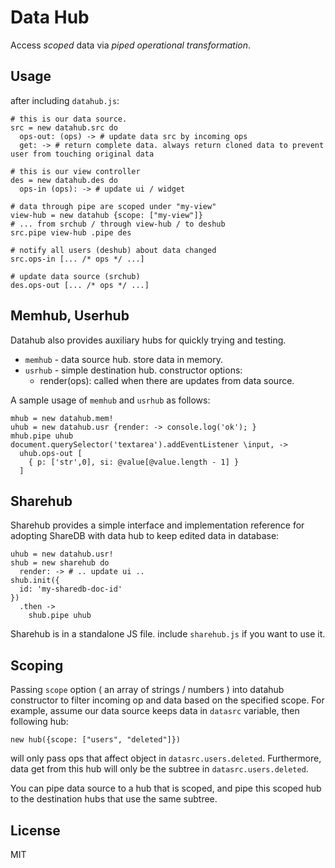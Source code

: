 # Data Hub

Access *scoped* data via *piped* *operational transformation*.


## Usage

after including `datahub.js`:

    # this is our data source.
    src = new datahub.src do
      ops-out: (ops) -> # update data src by incoming ops
      get: -> # return complete data. always return cloned data to prevent user from touching original data

    # this is our view controller
    des = new datahub.des do
      ops-in (ops): -> # update ui / widget

    # data through pipe are scoped under "my-view"
    view-hub = new datahub {scope: ["my-view"]}
    # ... from srchub / through view-hub / to deshub
    src.pipe view-hub .pipe des

    # notify all users (deshub) about data changed
    src.ops-in [... /* ops */ ...]

    # update data source (srchub)
    des.ops-out [... /* ops */ ...]


## Memhub, Userhub

Datahub also provides auxiliary hubs for quickly trying and testing.

 - `memhub` - data source hub. store data in memory.
 - `usrhub` - simple destination hub. constructor options:
   - render(ops): called when there are updates from data source.

A sample usage of `memhub` and `usrhub` as follows:

    mhub = new datahub.mem!
    uhub = new datahub.usr {render: -> console.log('ok'); }
    mhub.pipe uhub
    document.querySelector('textarea').addEventListener \input, ->
      uhub.ops-out [
        { p: ['str',0], si: @value[@value.length - 1] }
      ]


## Sharehub

Sharehub provides a simple interface and implementation reference for adopting ShareDB with data hub to keep edited data in database:

    uhub = new datahub.usr!
    shub = new sharehub do
      render: -> # .. update ui ..
    shub.init({
      id: 'my-sharedb-doc-id'
    })
      .then ->
        shub.pipe uhub

Sharehub is in a standalone JS file. include `sharehub.js` if you want to use it.


## Scoping

Passing `scope` option ( an array of strings / numbers ) into datahub constructor to filter incoming op and data based on the specified scope. For example, assume our data source keeps data in `datasrc` variable, then following hub:

    new hub({scope: ["users", "deleted"]})

will only pass ops that affect object in `datasrc.users.deleted`. Furthermore, data get from this hub will only be the subtree in `datasrc.users.deleted`.

You can pipe data source to a hub that is scoped, and pipe this scoped hub to the destination hubs that use the same subtree.


## License

MIT
